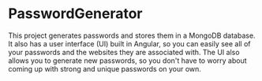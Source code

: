 # PasswordGenerator
This project generates passwords and stores them in a MongoDB database. It also has a user interface (UI) built in Angular, so you can easily see all of your passwords and the websites they are associated with. The UI also allows you to generate new passwords, so you don't have to worry about coming up with strong and unique passwords on your own.
